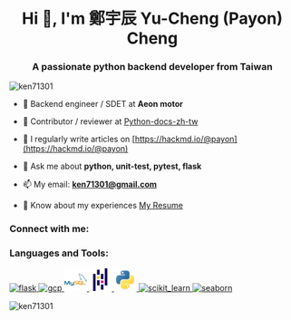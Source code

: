<h1 align="center">Hi 👋, I'm 鄭宇辰 Yu-Cheng (Payon) Cheng</h1>
<h3 align="center">A passionate python backend developer from Taiwan</h3>

<p align="left"> <img src="https://komarev.com/ghpvc/?username=ken71301&label=Profile%20views&color=0e75b6&style=flat" alt="ken71301" /> </p>

- 🔭 Backend engineer / SDET at **Aeon motor**

- 🐍 Contributor / reviewer at [Python-docs-zh-tw](https://github.com/python/python-docs-zh-tw)

- 📝 I regularly write articles on [https://hackmd.io/@payon](https://hackmd.io/@payon)

- 💬 Ask me about **python, unit-test, pytest, flask**

- 📫 My email: **ken71301@gmail.com**

- 📄 Know about my experiences [My Resume](https://app.rezi.ai/s/tfxdFkhL5oSQKGE2EDdm)

<h3 align="left">Connect with me:</h3>
<p align="left">
</p>

<h3 align="left">Languages and Tools:</h3>
<p align="left"> <a href="https://flask.palletsprojects.com/" target="_blank" rel="noreferrer"> <img src="https://www.vectorlogo.zone/logos/pocoo_flask/pocoo_flask-icon.svg" alt="flask" width="40" height="40"/> </a> <a href="https://cloud.google.com" target="_blank" rel="noreferrer"> <img src="https://www.vectorlogo.zone/logos/google_cloud/google_cloud-icon.svg" alt="gcp" width="40" height="40"/> </a> <a href="https://www.mysql.com/" target="_blank" rel="noreferrer"> <img src="https://raw.githubusercontent.com/devicons/devicon/master/icons/mysql/mysql-original-wordmark.svg" alt="mysql" width="40" height="40"/> </a> <a href="https://pandas.pydata.org/" target="_blank" rel="noreferrer"> <img src="https://raw.githubusercontent.com/devicons/devicon/2ae2a900d2f041da66e950e4d48052658d850630/icons/pandas/pandas-original.svg" alt="pandas" width="40" height="40"/> </a> <a href="https://www.python.org" target="_blank" rel="noreferrer"> <img src="https://raw.githubusercontent.com/devicons/devicon/master/icons/python/python-original.svg" alt="python" width="40" height="40"/> </a> <a href="https://scikit-learn.org/" target="_blank" rel="noreferrer"> <img src="https://upload.wikimedia.org/wikipedia/commons/0/05/Scikit_learn_logo_small.svg" alt="scikit_learn" width="40" height="40"/> </a> <a href="https://seaborn.pydata.org/" target="_blank" rel="noreferrer"> <img src="https://seaborn.pydata.org/_images/logo-mark-lightbg.svg" alt="seaborn" width="40" height="40"/> </a> </p>

<p><img align="center" src="https://github-readme-stats.vercel.app/api/top-langs?username=ken71301&show_icons=true&locale=en&layout=compact" alt="ken71301" /></p>
